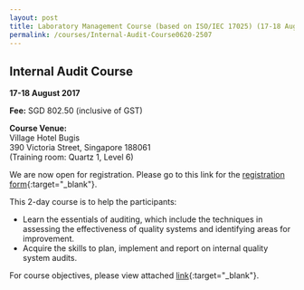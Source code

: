 ```yaml
---
layout: post
title: Laboratory Management Course (based on ISO/IEC 17025) (17-18 Aug 2017)
permalink: /courses/Internal-Audit-Course0620-2507
---
```


## Internal Audit Course
**17-18 August 2017**

**Fee:** SGD 802.50 (inclusive of GST) 
 
**Course Venue:**  
Village Hotel Bugis  
390 Victoria Street, Singapore 188061  
(Training room: Quartz 1, Level 6)
 
We are now open for registration. Please go to this link for the [registration form](/files/events/Registration%20form%20(LM%20and%20IA%20-%20Aug%202017).docx){:target="_blank"}.
 
This 2-day course is to help the participants:
* Learn the essentials of auditing, which include the techniques in assessing the effectiveness of quality systems and identifying areas for improvement.
* Acquire the skills to plan, implement and report on internal quality system audits.
 
For course objectives, please view attached [link](/files/events/Internal%20Audit%20Course.pdf){:target="_blank"}.
